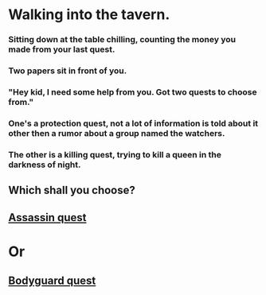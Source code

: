 # Walking into the tavern.
### Sitting down at the table chilling, counting the money you made from your last quest.
### Two papers sit in front of you.
### "Hey kid, I need some help from you. Got two quests to choose from."
### One's a protection quest, not a lot of information is told about it other then a rumor about a group named the watchers.
### The other is a killing quest, trying to kill a queen in the darkness of night.
## Which shall you choose?
## [Assassin quest](assassin-quest/assassin.md)
# Or
## [Bodyguard quest](bodyguard/mansion.md)
